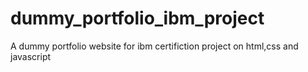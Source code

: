 # dummy_portfolio_ibm_project
A dummy portfolio website for ibm certifiction project on html,css and javascript
